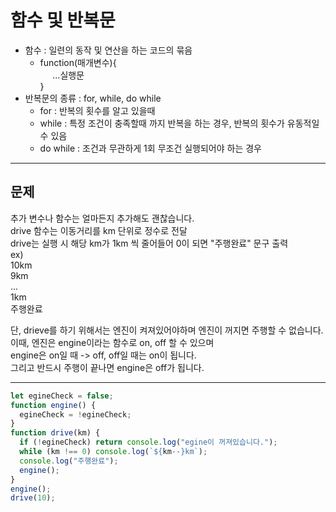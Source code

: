# 함수 및 반복문
* 함수 : 일련의 동작 및 연산을 하는 코드의 묶음
    * function(매개변수){  
        &nbsp;&nbsp;&nbsp;&nbsp; ...실행문  
    }
* 반복문의 종류 : for, while, do while
    * for : 반복의 횟수를 알고 있을때
    * while : 특정 조건이 충족할때 까지 반복을 하는 경우, 반복의 횟수가 유동적일 수 있음
    * do while : 조건과 무관하게 1회 무조건 실행되어야 하는 경우
---
## 문제
추가 변수나 함수는 얼마든지 추가해도 괜찮습니다.  
drive 함수는 이동거리를 km 단위로 정수로 전달  
drive는 실행 시 해당 km가 1km 씩 줄어들어 0이 되면 "주행완료" 문구 출력  
ex)  
10km  
9km  
...  
1km  
주행완료

단, drieve를 하기 위해서는 엔진이 켜져있어야하며 엔진이 꺼지면 주행할 수 없습니다.  
이때, 엔진은 engine이라는 함수로 on, off 할 수 있으며  
engine은 on일 때 -> off, off일 때는 on이 됩니다.  
그리고 반드시 주행이 끝나면 engine은 off가 됩니다.  

---
```javascript
let egineCheck = false;
function engine() {
  egineCheck = !egineCheck;
}
function drive(km) {
  if (!egineCheck) return console.log("egine이 꺼져있습니다.");
  while (km !== 0) console.log(`${km--}km`);
  console.log("주행완료");
  engine();
}
engine();
drive(10);
```